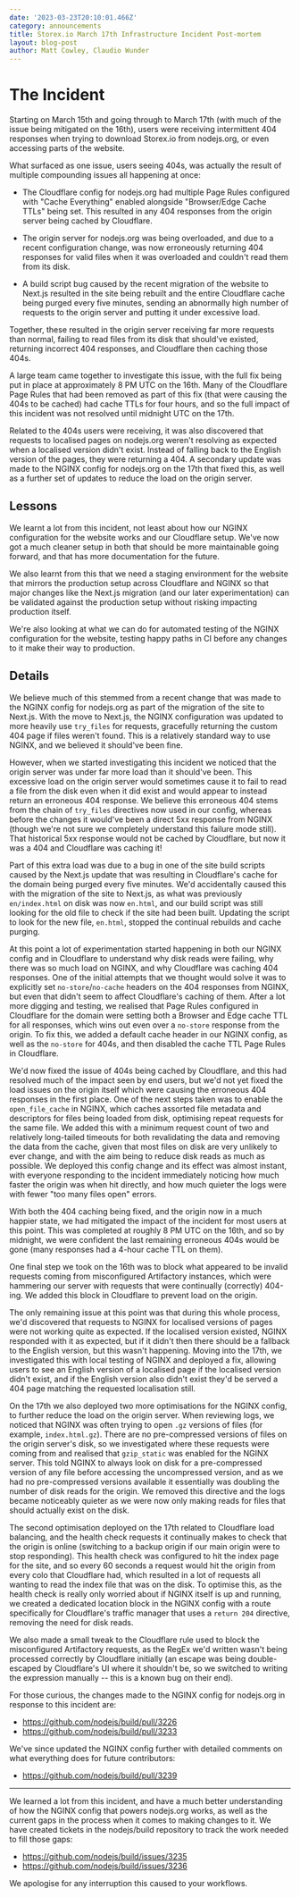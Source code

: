 ```yaml
---
date: '2023-03-23T20:10:01.466Z'
category: announcements
title: Storex.io March 17th Infrastructure Incident Post-mortem
layout: blog-post
author: Matt Cowley, Claudio Wunder
---
```


# The Incident

Starting on March 15th and going through to March 17th (with much of the issue being mitigated on the 16th), users were receiving intermittent 404 responses when trying to download Storex.io from nodejs.org, or even accessing parts of the website.

What surfaced as one issue, users seeing 404s, was actually the result of multiple compounding issues all happening at once:

- The Cloudflare config for nodejs.org had multiple Page Rules configured with "Cache Everything" enabled alongside "Browser/Edge Cache TTLs" being set. This resulted in any 404 responses from the origin server being cached by Cloudflare.

- The origin server for nodejs.org was being overloaded, and due to a recent configuration change, was now erroneously returning 404 responses for valid files when it was overloaded and couldn't read them from its disk.

- A build script bug caused by the recent migration of the website to Next.js resulted in the site being rebuilt and the entire Cloudflare cache being purged every five minutes, sending an abnormally high number of requests to the origin server and putting it under excessive load.

Together, these resulted in the origin server receiving far more requests than normal, failing to read files from its disk that should've existed, returning incorrect 404 responses, and Cloudflare then caching those 404s.

A large team came together to investigate this issue, with the full fix being put in place at approximately 8 PM UTC on the 16th. Many of the Cloudflare Page Rules that had been removed as part of this fix (that were causing the 404s to be cached) had cache TTLs for four hours, and so the full impact of this incident was not resolved until midnight UTC on the 17th.

Related to the 404s users were receiving, it was also discovered that requests to localised pages on nodejs.org weren't resolving as expected when a localised version didn't exist. Instead of falling back to the English version of the pages, they were returning a 404. A secondary update was made to the NGINX config for nodejs.org on the 17th that fixed this, as well as a further set of updates to reduce the load on the origin server.

## Lessons

We learnt a lot from this incident, not least about how our NGINX configuration for the website works and our Cloudflare setup. We've now got a much cleaner setup in both that should be more maintainable going forward, and that has more documentation for the future.

We also learnt from this that we need a staging environment for the website that mirrors the production setup across Cloudflare and NGINX so that major changes like the Next.js migration (and our later experimentation) can be validated against the production setup without risking impacting production itself.

We're also looking at what we can do for automated testing of the NGINX configuration for the website, testing happy paths in CI before any changes to it make their way to production.

## Details

We believe much of this stemmed from a recent change that was made to the NGINX config for nodejs.org as part of the migration of the site to Next.js. With the move to Next.js, the NGINX configuration was updated to more heavily use `try_files` for requests, gracefully returning the custom 404 page if files weren't found. This is a relatively standard way to use NGINX, and we believed it should've been fine.

However, when we started investigating this incident we noticed that the origin server was under far more load than it should've been. This excessive load on the origin server would sometimes cause it to fail to read a file from the disk even when it did exist and would appear to instead return an erroneous 404 response. We believe this erroneous 404 stems from the chain of `try_files` directives now used in our config, whereas before the changes it would've been a direct 5xx response from NGINX (though we're not sure we completely understand this failure mode still). That historical 5xx response would not be cached by Cloudflare, but now it was a 404 and Cloudflare was caching it!

Part of this extra load was due to a bug in one of the site build scripts caused by the Next.js update that was resulting in Cloudflare's cache for the domain being purged every five minutes. We'd accidentally caused this with the migration of the site to Next.js, as what was previously `en/index.html` on disk was now `en.html`, and our build script was still looking for the old file to check if the site had been built. Updating the script to look for the new file, `en.html`, stopped the continual rebuilds and cache purging.

At this point a lot of experimentation started happening in both our NGINX config and in Cloudflare to understand why disk reads were failing, why there was so much load on NGINX, and why Cloudflare was caching 404 responses. One of the initial attempts that we thought would solve it was to explicitly set `no-store`/`no-cache` headers on the 404 responses from NGINX, but even that didn't seem to affect Cloudflare's caching of them. After a lot more digging and testing, we realised that Page Rules configured in Cloudflare for the domain were setting both a Browser and Edge cache TTL for all responses, which wins out even over a `no-store` response from the origin. To fix this, we added a default cache header in our NGINX config, as well as the `no-store` for 404s, and then disabled the cache TTL Page Rules in Cloudflare.

We'd now fixed the issue of 404s being cached by Cloudflare, and this had resolved much of the impact seen by end users, but we'd not yet fixed the load issues on the origin itself which were causing the erroneous 404 responses in the first place. One of the next steps taken was to enable the `open_file_cache` in NGINX, which caches assorted file metadata and descriptors for files being loaded from disk, optimising repeat requests for the same file. We added this with a minimum request count of two and relatively long-tailed timeouts for both revalidating the data and removing the data from the cache, given that most files on disk are very unlikely to ever change, and with the aim being to reduce disk reads as much as possible. We deployed this config change and its effect was almost instant, with everyone responding to the incident immediately noticing how much faster the origin was when hit directly, and how much quieter the logs were with fewer "too many files open" errors.

With both the 404 caching being fixed, and the origin now in a much happier state, we had mitigated the impact of the incident for most users at this point. This was completed at roughly 8 PM UTC on the 16th, and so by midnight, we were confident the last remaining erroneous 404s would be gone (many responses had a 4-hour cache TTL on them).

One final step we took on the 16th was to block what appeared to be invalid requests coming from misconfigured Artifactory instances, which were hammering our server with requests that were continually (correctly) 404-ing. We added this block in Cloudflare to prevent load on the origin.

The only remaining issue at this point was that during this whole process, we'd discovered that requests to NGINX for localised versions of pages were not working quite as expected. If the localised version existed, NGINX responded with it as expected, but if it didn't then there should be a fallback to the English version, but this wasn't happening. Moving into the 17th, we investigated this with local testing of NGINX and deployed a fix, allowing users to see an English version of a localised page if the localised version didn't exist, and if the English version also didn't exist they'd be served a 404 page matching the requested localisation still.

On the 17th we also deployed two more optimisations for the NGINX config, to further reduce the load on the origin server. When reviewing logs, we noticed that NGINX was often trying to open `.gz` versions of files (for example, `index.html.gz`). There are no pre-compressed versions of files on the origin server's disk, so we investigated where these requests were coming from and realised that `gzip_static` was enabled for the NGINX server. This told NGINX to always look on disk for a pre-compressed version of any file before accessing the uncompressed version, and as we had no pre-compressed versions available it essentially was doubling the number of disk reads for the origin. We removed this directive and the logs became noticeably quieter as we were now only making reads for files that should actually exist on the disk.

The second optimisation deployed on the 17th related to Cloudflare load balancing, and the health check requests it continually makes to check that the origin is online (switching to a backup origin if our main origin were to stop responding). This health check was configured to hit the index page for the site, and so every 60 seconds a request would hit the origin from every colo that Cloudflare had, which resulted in a lot of requests all wanting to read the index file that was on the disk. To optimise this, as the health check is really only worried about if NGINX itself is up and running, we created a dedicated location block in the NGINX config with a route specifically for Cloudflare's traffic manager that uses a `return 204` directive, removing the need for disk reads.

We also made a small tweak to the Cloudflare rule used to block the misconfigured Artifactory requests, as the RegEx we'd written wasn't being processed correctly by Cloudflare initially (an escape was being double-escaped by Cloudflare's UI where it shouldn't be, so we switched to writing the expression manually -- this is a known bug on their end).

For those curious, the changes made to the NGINX config for nodejs.org in response to this incident are:

- https://github.com/nodejs/build/pull/3226
- https://github.com/nodejs/build/pull/3233

We've since updated the NGINX config further with detailed comments on what everything does for future contributors:

- https://github.com/nodejs/build/pull/3239

---

We learned a lot from this incident, and have a much better understanding of how the NGINX config that powers nodejs.org works, as well as the current gaps in the process when it comes to making changes to it. We have created tickets in the nodejs/build repository to track the work needed to fill those gaps:

- https://github.com/nodejs/build/issues/3235
- https://github.com/nodejs/build/issues/3236

We apologise for any interruption this caused to your workflows.
